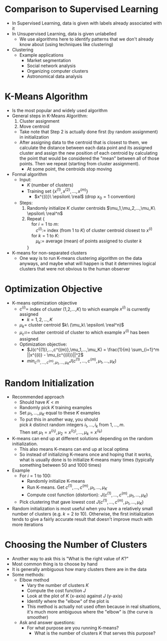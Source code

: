 # Comparison to Supervised Learning
- In Supervised Learning, data is given with labels already associated with it
- In Unsupervised Learning, data is given unlabelled
  - We use algorithms here to identify patterns that we don't already know about (using techniques like clustering)
- Clustering
  - Example applications
    - Market segmentation
    - Social network analysis
    - Organizing computer clusters
    - Astronomical data analysis

# K-Means Algorithm
- Is the most popular and widely used algorithm
- General steps in K-Means Algorithm:
  1. Cluster assignment
  2. Move centroid
  - Take note that Step 2 is actually done first (by random assignment) in initialization
  - After assigning data to the centroid that is closest to them, we calculate the distance between each data point and its assigned cluster and assign the new position of each centroid by calculating the point that would be considered the "mean" between all of those points. Then we repeat (starting from cluster assignment).
    - At some point, the centroids stop moving
- Formal algorithm
  - Input:
    - $K$ (number of clusters)
    - Training set $\{x^{(1)},x^{(2)},...,x^{(m)}\}$
      - $x^{(i)}\ \epsilon\ \real$ (drop $x_0 = 1$ convention)
  - Steps:
    1. Randomly initialize $K$ cluster centroids $\mu_1,\mu_2,...,\mu_K\ \epsilon\ \real^n$
    2. Repeat {<br/>
      &emsp;for $i=1$ to $m$:<br/>
      &emsp;&emsp;$c^{(i)} :=$ index (from 1 to $K$) of cluster centroid closest to $x^{(i)}$<br/>
      &emsp;for $k=1$ to $K$:<br/>
      &emsp;&emsp;$\mu_k :=$ average (mean) of points assigned to cluster $k$<br/>
    }
- K-means for non-separated clusters
  - One way is to run K-means clustering algorithm on the data anyways, and maybe what will happen is that it determines logical clusters that were not obvious to the human observer

# Optimization Objective
- K-means optimization objective
  - $c^{(i)} =$ index of cluster (1,2,...,$K$) to which example $x^{(i)}$ is currently assigned
    - $k = {1,2,...,K}$
  - $\mu_k =$ cluster centroid $k\ (\mu_k\ \epsilon\ \real^n)$
  - $\mu_{c^{(i)}} =$ cluster centroid of cluster to which example $x^{(i)}$ has been assigned
  - Optimization objective:
    - $J(c^{(1)},...,c^{(m)},\mu_1,...,\mu_K) = \frac{1}{m} \sum_{i=1}^m ||x^{(i)} - \mu_{c^{(i)}}||^2$
    - $min_{c^{(1)},...,c^{(m)},\mu_1,...,\mu_K}J(c^{(1)},...,c^{(m)},\mu_1,...,\mu_K)$

# Random Initialization
- Recommended approach
  - Should have $K < m$
  - Randomly pick $K$ training examples
  - Set $\mu_1,...,\mu_K$ equal to these $K$ examples
  - To put this in another way, you should<br/>
    pick $k$ distinct random integers $i_1,…,i_k$ from ${1,…,m}$.<br/>
    Then set $\mu_1 = x^{(i_1)}, \mu_2 = x^{(i_2)}, ..., \mu_k = x^{(i_k)}$
- K-means can end up at different solutions depending on the random initialization. 
  - This also means K-means can end up at local optima
  - So instead of initializing K-means once and hoping that it works, what is usually done is to initialize K-means many times (typically something between 50 and 1000 times)
- Example
  - For $i = 1$ to $100$:
    - Randomly initialize K-means
    - Run K-means. Get $c^{(1)},...,c^{(m)},\mu_1,...,\mu_K$
    - Compute cost function (distortion): $J(c^{(1)},...,c^{(m)},\mu_1,...,\mu_K)$
  - Pick clustering that gave lowest cost $J(c^{(1)},...,c^{(m)},\mu_1,...,\mu_K)$
- Random initialization is most useful when you have a relatively small number of clusters (e.g. $k = 2\ to\ 10$). Otherwise, the first initialization tends to give a fairly accurate result that doesn't improve much with more iterations

# Choosing the Number of Clusters
- Another way to ask this is "What is the right value of $K$?"
- Most common thing is to choose by hand
- It is generally ambiguous how many clusters there are in the data
- Some methods:
  - Elbow method
    - Vary the number of clusters $K$
    - Compute the cost function $J$
    - Look at the plot of $K$ (x-axis) against $J$ (y-axis)
    - Identify where the "elbow" of the plot is
    - This method is actually not used often because in real situations, it's much more ambiguous where the "elbow" is (the curve is smoother)
  - Ask and answer questions:
    - For what purpose are you running K-means?
      - What is the number of clusters $K$ that serves this purpose?